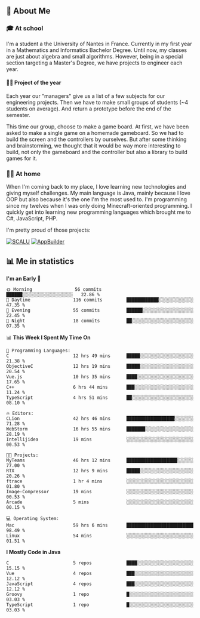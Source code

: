 ## 👀 About Me

### 🎓 At school

I'm a student a the University of Nantes in France. Currently in my first year in a Mathematics and Informatics Bachelor Degree. Until now, my classes are just about algebra and small algorithms. However, being in a special section targeting a Master's Degree, we have projects to engineer each year. 

#### 🔧🔬 Project of the year

Each year our "managers" give us a list of a few subjects for our engineering projects. Then we have to make small groups of students (~4 students on average). And return a prototype before the end of the semester.

This time our group, choose to make a game board. At first, we have been asked to make a single game on a homemade gameboard. So we had to build the screen and the controllers by ourselves. 
But after some thinking and brainstorming, we thought that it would be way more interesting to build, not only the gameboard and the controller but also a library to build games for it.

### 👨‍💻 At home

When I'm coming back to my place, I love learning new technologies and giving myself challenges. My main language is Java, mainly because I love OOP but also because it's the one I'm the most used to. I'm programming since my twelves when I was only doing Minecraft-oriented programming.  I quickly get into learning new programming languages which brought me to C#, JavaScript, PHP. 

I'm pretty proud of those projects:

[![SCALU](https://github-readme-stats.vercel.app/api/pin?username=renardfute&repo=SCALU)](https://github.com/renardfute/scalu)
[![AppBuilder](https://github-readme-stats.vercel.app/api/pin?username=pulsedev2&repo=AppBuilder)](https://github.com/pulsedev2/AppBuilder)

## 📊 Me in statistics
<!--START_SECTION:waka-->
**I'm an Early 🐤** 

```text
🌞 Morning                56 commits          ██████░░░░░░░░░░░░░░░░░░░   22.86 % 
🌆 Daytime                116 commits         ████████████░░░░░░░░░░░░░   47.35 % 
🌃 Evening                55 commits          ██████░░░░░░░░░░░░░░░░░░░   22.45 % 
🌙 Night                  18 commits          ██░░░░░░░░░░░░░░░░░░░░░░░   07.35 % 
```


📊 **This Week I Spent My Time On** 

```text
💬 Programming Languages: 
C                        12 hrs 49 mins      █████░░░░░░░░░░░░░░░░░░░░   21.38 % 
ObjectiveC               12 hrs 19 mins      █████░░░░░░░░░░░░░░░░░░░░   20.54 % 
Vue.js                   10 hrs 35 mins      ████░░░░░░░░░░░░░░░░░░░░░   17.65 % 
C++                      6 hrs 44 mins       ███░░░░░░░░░░░░░░░░░░░░░░   11.24 % 
TypeScript               4 hrs 51 mins       ██░░░░░░░░░░░░░░░░░░░░░░░   08.10 % 

🔥 Editors: 
CLion                    42 hrs 46 mins      ██████████████████░░░░░░░   71.28 % 
WebStorm                 16 hrs 55 mins      ███████░░░░░░░░░░░░░░░░░░   28.19 % 
Intellijidea             19 mins             ░░░░░░░░░░░░░░░░░░░░░░░░░   00.53 % 

🐱‍💻 Projects: 
MyTeams                  46 hrs 12 mins      ███████████████████░░░░░░   77.00 % 
RTX                      12 hrs 9 mins       █████░░░░░░░░░░░░░░░░░░░░   20.26 % 
ftrace                   1 hr 4 mins         ░░░░░░░░░░░░░░░░░░░░░░░░░   01.80 % 
Image-Compressor         19 mins             ░░░░░░░░░░░░░░░░░░░░░░░░░   00.53 % 
Arcade                   5 mins              ░░░░░░░░░░░░░░░░░░░░░░░░░   00.15 % 

💻 Operating System: 
Mac                      59 hrs 6 mins       █████████████████████████   98.49 % 
Linux                    54 mins             ░░░░░░░░░░░░░░░░░░░░░░░░░   01.51 % 
```

**I Mostly Code in Java** 

```text
C                        5 repos             ████░░░░░░░░░░░░░░░░░░░░░   15.15 % 
Vue                      4 repos             ███░░░░░░░░░░░░░░░░░░░░░░   12.12 % 
JavaScript               4 repos             ███░░░░░░░░░░░░░░░░░░░░░░   12.12 % 
Groovy                   1 repo              █░░░░░░░░░░░░░░░░░░░░░░░░   03.03 % 
TypeScript               1 repo              █░░░░░░░░░░░░░░░░░░░░░░░░   03.03 % 
```




<!--END_SECTION:waka-->
